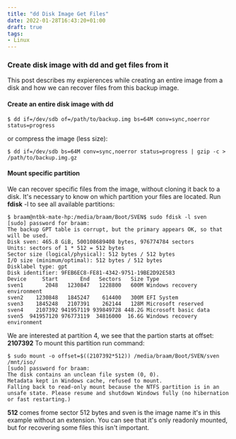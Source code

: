 ```yaml
---
title: "dd Disk Image Get Files"
date: 2022-01-28T16:43:20+01:00
draft: true
tags:
- Linux
---
```


### Create disk image with dd and get files from it
This post describes my expierences while creating an entire image from a disk and how we can recover files from this backup image.

#### Create an entire disk image with dd
```
$ dd if=/dev/sdb of=/path/to/backup.img bs=64M conv=sync,noerror status=progress
```
or compress the image (less size):
```
$ dd if=/dev/sdb bs=64M conv=sync,noerror status=progress | gzip -c > /path/to/backup.img.gz
```

#### Mount specific partition
We can recover specific files from the image, without cloning it back to a disk. It's necessary to know on which partition your files are located.
Run **fdisk** -l to see all available partitions:
```
$ braam@ntbk-mate-hp:/media/braam/Boot/SVEN$ sudo fdisk -l sven
[sudo] password for braam: 
The backup GPT table is corrupt, but the primary appears OK, so that will be used.
Disk sven: 465.8 GiB, 500108689408 bytes, 976774784 sectors
Units: sectors of 1 * 512 = 512 bytes
Sector size (logical/physical): 512 bytes / 512 bytes
I/O size (minimum/optimal): 512 bytes / 512 bytes
Disklabel type: gpt
Disk identifier: 9FEB6EC8-FE81-4342-9751-19BE2D92E583
Device     Start       End   Sectors   Size Type
sven1       2048   1230847   1228800   600M Windows recovery environment
sven2    1230848   1845247    614400   300M EFI System
sven3    1845248   2107391    262144   128M Microsoft reserved
sven4    2107392 941957119 939849728 448.2G Microsoft basic data
sven5  941957120 976773119  34816000  16.6G Windows recovery environment
```

We are interested at partition 4, we see that the partion starts at offset: **2107392**
To mount this partition run command:
```
$ sudo mount -o offset=$((2107392*512)) /media/braam/Boot/SVEN/sven /mnt/iso/
[sudo] password for braam: 
The disk contains an unclean file system (0, 0).
Metadata kept in Windows cache, refused to mount.
Falling back to read-only mount because the NTFS partition is in an
unsafe state. Please resume and shutdown Windows fully (no hibernation
or fast restarting.)
```
**512** comes frome sector 512 bytes and sven is the image name it's in this example without an extension.
You can see that it's only readonly mounted, but for recovering some files this isn't important.

